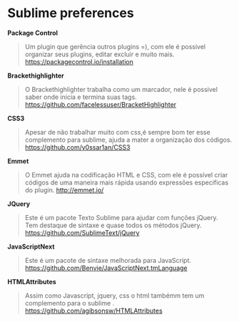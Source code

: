 # Sublime preferences




**Package Control** 

> Um plugin que gerência outros plugins =), com ele é possivel organizar seus plugins, editar excluir e muito mais.
> https://packagecontrol.io/installation


**Brackethighlighter** 

> O Brackethighlighter trabalha como um marcador, nele é possivel saber onde inicia e termina suas tags.
> https://github.com/facelessuser/BracketHighlighter


**CSS3** 

> Apesar de não trabalhar muito com css,é sempre bom ter esse complemento para sublime, ajuda a mater a organização dos códigos.
> https://github.com/y0ssar1an/CSS3


**Emmet** 

> O Emmet ajuda na codificação HTML e CSS, com ele é possível criar códigos de uma maneira mais rápida usando expressões especificas do plugin. 
> http://emmet.io/


**JQuery** 

> Este é um pacote Texto Sublime para ajudar com funções jQuery. Tem destaque de sintaxe e quase todos os métodos jQuery. 
> https://github.com/SublimeText/jQuery


**JavaScriptNext** 

> Este é um pacote de sintaxe melhorada para JavaScript.
> https://github.com/Benvie/JavaScriptNext.tmLanguage


**HTMLAttributes** 

> Assim como Javascript, jquery, css o html tambémm tem um complemento para o sublime .
> https://github.com/agibsonsw/HTMLAttributes

